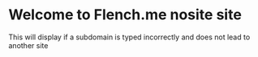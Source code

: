 # Welcome to Flench.me nosite site
This will display if a subdomain is typed incorrectly and does not lead to another site
